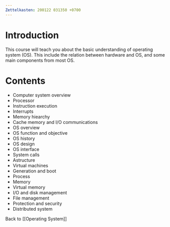 ```yaml
---
Zettelkasten: 200122 031350 +0700
---
```

# Introduction
This course will teach you about the basic understanding of operating system (OS). This include the relation between hardware and OS, and some main components from most OS.


# Contents
* Computer system overview
* Processor
* Instruction execution
* Interrupts
* Memory hiearchy
* Cache memory and I/O communications
* OS overview
* OS function and objective
* OS history
* OS design
* OS interface
* System calls
* Astructure
* Virtual machines
* Generation and boot
* Process
* Memory
* Virtual memory
* I/O and disk management
* File management
* Protection and security
* Distributed system

Back to [[Operating System]]